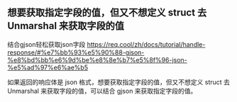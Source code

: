 ## 想要获取指定字段的值，但又不想定义 struct 去 Unmarshal 来获取字段的值
结合gjson轻松获取json字段
    https://req.cool/zh/docs/tutorial/handle-response/#%e7%bb%93%e5%90%88-gjson-%e8%bd%bb%e6%9d%be%e8%8e%b7%e5%8f%96-json-%e5%ad%97%e6%ae%b5

如果返回的响应体是 json 格式，想要获取指定字段的值，但又不想定义 struct 去 Unmarshal 来获取字段的值，可以结合 gjson 来获取指定字段的值。
